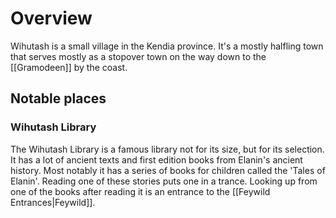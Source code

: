 # Overview

Wihutash is a small village in the Kendia province. It's a mostly halfling town that serves mostly as a stopover town on the way down to the [[Gramodeen]] by the coast. 

## Notable places
### Wihutash Library 
The Wihutash Library is a famous library not for its size, but for its selection. It has a lot of ancient texts and first edition books from Elanin's ancient history. Most notably it has a series of  books for children called the 'Tales of Elanin'. Reading one of these stories puts one in a trance. Looking up from one of the books after reading it is an entrance to the [[Feywild Entrances|Feywild]].